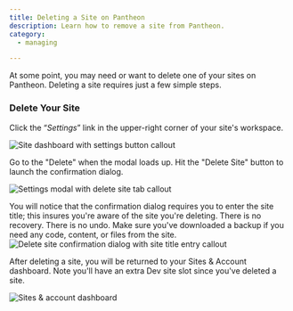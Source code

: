 ```yaml
---
title: Deleting a Site on Pantheon
description: Learn how to remove a site from Pantheon.
category:
  - managing

---
```


At some point, you may need or want to delete one of your sites on Pantheon. Deleting a site requires just a few simple steps.

### Delete Your Site

Click the “_Settings_” link in the upper-right corner of your site's workspace.

![Site dashboard with settings button callout](https://pantheon-systems.desk.com/customer/portal/attachments/259798)

Go to the "Delete" when the modal loads up. Hit the "Delete Site" button to launch the confirmation dialog.

![Settings modal with delete site tab callout](https://pantheon-systems.desk.com/customer/portal/attachments/259800)

You will notice that the confirmation dialog requires you to enter the site title; this insures you're aware of the site you're deleting. There is no recovery. There is no undo. Make sure you've downloaded a backup if you need any code, content, or files from the site.  
 ![Delete site confirmation dialog with site title entry callout](https://pantheon-systems.desk.com/customer/portal/attachments/259805)

After deleting a site, you will be returned to your Sites & Account dashboard. Note you'll have an extra Dev site slot since you've deleted a site.

![Sites & account dashboard](https://pantheon-systems.desk.com/customer/portal/attachments/259808)

